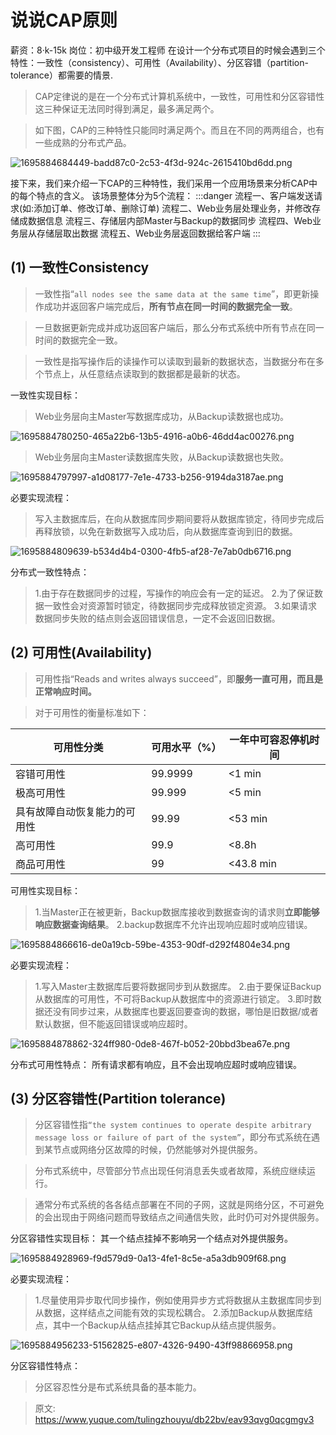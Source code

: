 # 说说CAP原则

薪资：8·k-15k
岗位：初中级开发工程师
在设计一个分布式项目的时候会遇到三个特性：一致性（consistency）、可用性（Availability）、分区容错（partition-tolerance）都需要的情景.

> CAP定律说的是在一个分布式计算机系统中，一致性，可用性和分区容错性这三种保证无法同时得到满足，最多满足两个。


> 如下图，CAP的三种特性只能同时满足两个。而且在不同的两两组合，也有一些成熟的分布式产品。


![1695884684449-badd87c0-2c53-4f3d-924c-2615410bd6dd.png](./img/h7Dv0EcsZeXsnEC9/1695884684449-badd87c0-2c53-4f3d-924c-2615410bd6dd-495523.jpeg)

接下来，我们来介绍一下CAP的三种特性，我们采用一个应用场景来分析CAP中的每个特点的含义。
该场景整体分为5个流程：
:::danger
流程一、客户端发送请求(如:添加订单、修改订单、删除订单)
流程二、Web业务层处理业务，并修改存储成数据信息
流程三、存储层内部Master与Backup的数据同步
流程四、Web业务层从存储层取出数据
流程五、Web业务层返回数据给客户端
:::





## (1) 一致性Consistency
> 一致性指“`all nodes see the same data at the same time`”，即更新操作成功并返回客户端完成后，**所有节点在同一时间的数据完全一致**。


> 一旦数据更新完成并成功返回客户端后，那么分布式系统中所有节点在同一时间的数据完全一致。


> 一致性是指写操作后的读操作可以读取到最新的数据状态，当数据分布在多个节点上，从任意结点读取到的数据都是最新的状态。


一致性实现目标：
> Web业务层向主Master写数据库成功，从Backup读数据也成功。

![1695884780250-465a22b6-13b5-4916-a0b6-46dd4ac00276.png](./img/h7Dv0EcsZeXsnEC9/1695884780250-465a22b6-13b5-4916-a0b6-46dd4ac00276-235523.jpeg)


> Web业务层向主Master读数据库失败，从Backup读数据也失败。


![1695884797997-a1d08177-7e1e-4733-b256-9194da3187ae.png](./img/h7Dv0EcsZeXsnEC9/1695884797997-a1d08177-7e1e-4733-b256-9194da3187ae-858406.jpeg)

必要实现流程：
> 写入主数据库后，在向从数据库同步期间要将从数据库锁定，待同步完成后再释放锁，以免在新数据写入成功后，向从数据库查询到旧的数据。

![1695884809639-b534d4b4-0300-4fb5-af28-7e7ab0db6716.png](./img/h7Dv0EcsZeXsnEC9/1695884809639-b534d4b4-0300-4fb5-af28-7e7ab0db6716-171231.jpeg)


分布式一致性特点：
> 1.由于存在数据同步的过程，写操作的响应会有一定的延迟。
> 2.为了保证数据一致性会对资源暂时锁定，待数据同步完成释放锁定资源。
> 3.如果请求数据同步失败的结点则会返回错误信息，一定不会返回旧数据。



## (2) 可用性(Availability)
> 可用性指“Reads and writes always succeed”，即**服务一直可用，而且是正常响应时间。**



> 对于可用性的衡量标准如下：

| **可用性分类** | **可用水平（%）** | **一年中可容忍停机时间** |
| --- | --- | --- |
| 容错可用性 | 99.9999 | <1 min |
| 极高可用性 | 99.999 | <5 min |
| 具有故障自动恢复能力的可用性 | 99.99 | <53 min |
| 高可用性 | 99.9 | <8.8h |
| 商品可用性 | 99 | <43.8 min |


可用性实现目标：
> 1.当Master正在被更新，Backup数据库接收到数据查询的请求则**立即能够响应数据查询结果**。
> 2.backup数据库不允许出现响应超时或响应错误。


![1695884866616-de0a19cb-59be-4353-90df-d292f4804e34.png](./img/h7Dv0EcsZeXsnEC9/1695884866616-de0a19cb-59be-4353-90df-d292f4804e34-633883.jpeg)

必要实现流程：
> 1.写入Master主数据库后要将数据同步到从数据库。
> 2.由于要保证Backup从数据库的可用性，不可将Backup从数据库中的资源进行锁定。
> 3.即时数据还没有同步过来，从数据库也要返回要查询的数据，哪怕是旧数据/或者默认数据，但不能返回错误或响应超时。


![1695884878862-324ff980-0de8-467f-b052-20bbd3bea67e.png](./img/h7Dv0EcsZeXsnEC9/1695884878862-324ff980-0de8-467f-b052-20bbd3bea67e-348380.jpeg)

分布式可用性特点：
所有请求都有响应，且不会出现响应超时或响应错误。


## (3) 分区容错性(Partition tolerance)
> 分区容错性指`“the system continues to operate despite arbitrary message loss or failure of part of the system”`，即分布式系统在遇到某节点或网络分区故障的时候，仍然能够对外提供服务。


> 分布式系统中，尽管部分节点出现任何消息丢失或者故障，系统应继续运行。


> 通常分布式系统的各各结点部署在不同的子网，这就是网络分区，不可避免的会出现由于网络问题而导致结点之间通信失败，此时仍可对外提供服务。


分区容错性实现目标：
其一个结点挂掉不影响另一个结点对外提供服务。

![1695884928969-f9d579d9-0a13-4fe1-8c5e-a5a3db909f68.png](./img/h7Dv0EcsZeXsnEC9/1695884928969-f9d579d9-0a13-4fe1-8c5e-a5a3db909f68-463465.jpeg)

必要实现流程：
> 1.尽量使用异步取代同步操作，例如使用异步方式将数据从主数据库同步到从数据，这样结点之间能有效的实现松耦合。
> 2.添加Backup从数据库结点，其中一个Backup从结点挂掉其它Backup从结点提供服务。


![1695884956233-51562825-e807-4326-9490-43ff98866958.png](./img/h7Dv0EcsZeXsnEC9/1695884956233-51562825-e807-4326-9490-43ff98866958-358546.jpeg)
 
分区容错性特点：
> 分区容忍性分是布式系统具备的基本能力。



> 原文: <https://www.yuque.com/tulingzhouyu/db22bv/eav93qvg0qcgmgv3>